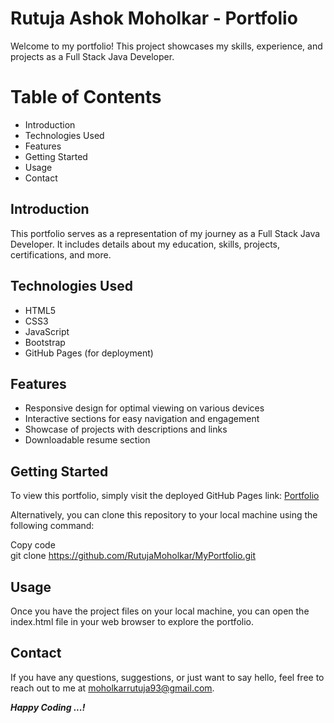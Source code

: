 # Rutuja Ashok Moholkar - Portfolio
Welcome to my portfolio! This project showcases my skills, experience, and projects as a Full Stack Java Developer.

# Table of Contents
+ Introduction
+ Technologies Used
+ Features
+ Getting Started
+ Usage
+ Contact


## Introduction
This portfolio serves as a representation of my journey as a Full Stack Java Developer. It includes details about my education, skills, projects, certifications, and more.

## Technologies Used
+ HTML5
+ CSS3
+ JavaScript
+ Bootstrap
+ GitHub Pages (for deployment)
  
## Features
+ Responsive design for optimal viewing on various devices
+ Interactive sections for easy navigation and engagement
+ Showcase of projects with descriptions and links
+ Downloadable resume section
  
## Getting Started
To view this portfolio, simply visit the deployed GitHub Pages link: <a href="https://rutujamoholkar.github.io/MyPortfolio/" target="_blank">Portfolio</a>

Alternatively, you can clone this repository to your local machine using the following command:

Copy code <br>
git clone https://github.com/RutujaMoholkar/MyPortfolio.git

## Usage
Once you have the project files on your local machine, you can open the index.html file in your web browser to explore the portfolio.

## Contact
If you have any questions, suggestions, or just want to say hello, feel free to reach out to me at moholkarrutuja93@gmail.com.

<i><b> Happy Coding ...! </b></i>
